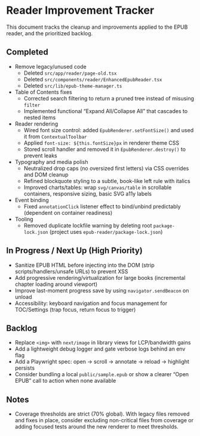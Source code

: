 # Reader Improvement Tracker

This document tracks the cleanup and improvements applied to the EPUB reader, and the prioritized backlog.

## Completed

- Remove legacy/unused code
  - Deleted `src/app/reader/page-old.tsx`
  - Deleted `src/components/reader/EnhancedEpubReader.tsx`
  - Deleted `src/lib/epub-theme-manager.ts`
- Table of Contents fixes
  - Corrected search filtering to return a pruned tree instead of misusing `filter`
  - Implemented functional “Expand All/Collapse All” that cascades to nested items
- Reader rendering
  - Wired font size control: added `EpubRenderer.setFontSize()` and used it from `ContextualToolbar`
  - Applied `font-size: ${this.fontSize}px` in renderer theme CSS
  - Stored scroll handler and removed it in `EpubRenderer.destroy()` to prevent leaks
- Typography and media polish
  - Neutralized drop caps (no oversized first letters) via CSS overrides and DOM cleanup
  - Refined blockquote styling to a subtle, book-like left rule with italics
  - Improved charts/tables: wrap `svg/canvas/table` in scrollable containers, responsive sizing, basic SVG a11y labels
- Event binding
  - Fixed `annotationClick` listener effect to bind/unbind predictably (dependent on container readiness)
- Tooling
  - Removed duplicate lockfile warning by deleting root `package-lock.json` (project uses `epub-reader/package-lock.json`)

## In Progress / Next Up (High Priority)

- Sanitize EPUB HTML before injecting into the DOM (strip scripts/handlers/unsafe URLs) to prevent XSS
- Add progressive rendering/virtualization for large books (incremental chapter loading around viewport)
- Improve last-moment progress save by using `navigator.sendBeacon` on unload
- Accessibility: keyboard navigation and focus management for TOC/Settings (trap focus, return focus to trigger)

## Backlog

- Replace `<img>` with `next/image` in library views for LCP/bandwidth gains
- Add a lightweight debug logger and gate verbose logs behind an env flag
- Add a Playwright spec: open → scroll → annotate → reload → highlight persists
- Consider bundling a local `public/sample.epub` or show a clearer “Open EPUB” call to action when none available

## Notes

- Coverage thresholds are strict (70% global). With legacy files removed and fixes in place, consider excluding non-critical files from coverage or adding focused tests around the new renderer to meet thresholds.
